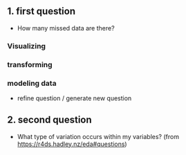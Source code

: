 ## 1. first question
- How many missed data are there?
### Visualizing
### transforming
### modeling data
- refine question / generate new question

## 2. second question
- What type of variation occurs within my variables? (from https://r4ds.hadley.nz/eda#questions)

